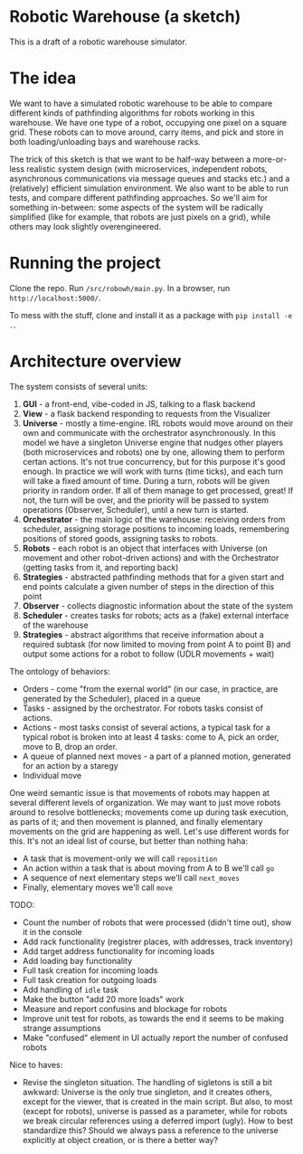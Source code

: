 # Robotic Warehouse (a sketch)

This is a draft of a robotic warehouse simulator.

# The idea

We want to have a simulated robotic warehouse to be able to compare different kinds of pathfinding algorithms for robots working in this warehouse. We have one type of a robot, occupying one pixel on a square grid. These robots can to move around, carry items, and pick and store in both loading/unloading bays and warehouse racks.

The trick of this sketch is that we want to be half-way between a more-or-less realistic system design (with microservices, independent robots, asynchronous communications via message queues and stacks etc.) and a (relatively) efficient simulation environment. We also want to be able to run tests, and compare different pathfinding approaches. So we'll aim for something in-between:
some aspects of the system will be radically simplified (like for example, that robots are just
pixels on a grid), while others may look slightly overengineered.

# Running the project

Clone the repo. Run `/src/robowh/main.py`. In a browser, run `http://localhost:5000/`.

To mess with the stuff, clone and install it as a package with `pip install -e .`.

# Architecture overview

The system consists of several units:
1. **GUI** - a front-end, vibe-coded in JS, talking to a flask backend
2. **View** - a flask backend responding to requests from the Visualizer
3. **Universe** - mostly a time-engine. IRL robots would move around on their own and communicate with the orchestrator asynchronously. In this model we have a singleton Universe engine that nudges other players (both microservices and robots) one by one, allowing them to perform certan actions. It's not true concurrency, but for this purpose it's good enough. In practice we will work with turns (time ticks), and each turn will take a fixed amount of time. During a turn, robots will be given priority in random order. If all of them manage to get processed, great! If not, the turn will be over, and the priority will be passed to system operations (Observer, Scheduler), until a new turn is started.
4. **Orchestrator** - the main logic of the warehouse: receiving orders from scheduler, assigning storage positions to incoming loads, remembering positions of stored goods, assigning tasks to robots.
5. **Robots** - each robot is an object that interfaces with Universe (on movement and other robot-driven actions) and with the Orchestrator (getting tasks from it, and reporting back)
6. **Strategies** - abstracted pathfinding methods that for a given start and end points calculate a given number of steps in the direction of this point
6. **Observer** - collects diagnostic information about the state of the system
7. **Scheduler** - creates tasks for robots; acts as a (fake) external interface of the warehouse
8. **Strategies** - abstract algorithms that receive information about a required subtask (for now limited to moving from point A to point B) and output some actions for a robot to follow (UDLR movements + wait)

The ontology of behaviors:
* Orders - come "from the exernal world" (in our case, in practice, are generated by the Scheduler), placed in a queue
* Tasks - assigned by the orchestrator. For robots tasks consist of actions.
* Actions - most tasks consist of several actions, a typical task for a typical robot is broken into at least 4 tasks: come to A, pick an order, move to B, drop an order.
* A queue of planned next moves - a part of a planned motion, generated for an action by a staregy
* Individual move

One weird semantic issue is that movements of robots may happen at several different levels of organization. We may want to just move robots around to resolve bottlenecks; movements come up during task execution, as parts of it; and then movement is planned, and finally elementary movements on the grid are happening as well. Let's use different words for this. It's not an ideal list of course, but better than nothing haha:
* A task that is movement-only we will call `reposition`
* An action within a task that is about moving from A to B we'll call `go`
* A sequence of next elementary steps we'll call `next_moves`
* Finally, elementary moves we'll call `move`

TODO:
* Count the number of robots that were processed (didn't time out), show it in the console
* Add rack functionality (registrer places, with addresses, track inventory)
* Add target address functionality for incoming loads
* Add loading bay functionality
* Full task creation for incoming loads
* Full task creation for outgoing loads
* Add handling of `idle` task
* Make the button "add 20 more loads" work
* Measure and report confusins and blockage for robots
* Improve unit test for robots, as towards the end it seems to be making strange assumptions
* Make "confused" element in UI actually report the number of confused robots

Nice to haves:
* Revise the singleton situation. The handling of sigletons is still a bit awkward: Universe is the only true singleton, and it creates others, except for the viewer, that is created in the main script. But also, to most (except for robots), universe is passed as a parameter, while for robots we break circular references using a deferred import (ugly). How to best standardize this? Should we always pass a reference to the universe explicitly at object creation, or is there a better way?